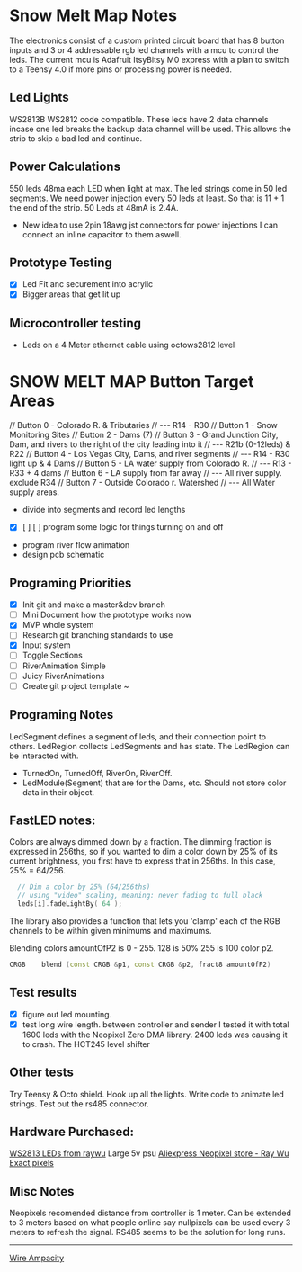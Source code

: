 # Snow Melt Map Notes
The electronics consist of a custom printed circuit board that has 8 button inputs and 3 or 4
addressable rgb led channels with a mcu to control the leds. The current mcu is Adafruit ItsyBitsy M0 express
with a plan to switch to a Teensy 4.0 if more pins or processing power is needed.

## Led Lights
WS2813B  WS2812 code compatible. These leds have 2 data channels incase one led breaks the
backup data channel will be used. This allows the strip to skip a bad led and continue.

## Power Calculations
550 leds 48ma each LED when light at max. The led strings come in 50 led segments. We need power injection every 50 leds at least.
So that is 11 + 1 the end of the strip. 50 Leds at 48mA is 2.4A.

- New idea to use 2pin 18awg jst connectors for power injections
I can connect an inline capacitor to them aswell.


## Prototype Testing
- [x] Led Fit anc securement into acrylic
- [x] Bigger areas that get lit up

## Microcontroller testing
- Leds on a 4 Meter ethernet cable using octows2812 level

# SNOW MELT MAP Button Target Areas
// Button 0 - Colorado R. & Tributaries
// --- R14 - R30 
// Button 1 - Snow Monitoring Sites
// Button 2 - Dams (7)
// Button 3 - Grand Junction City, Dam, and rivers to the right of the city leading into it
// --- R21b (0-12leds) & R22
// Button 4 - Los Vegas City, Dams, and river segments
// --- R14 - R30 light up & 4 Dams
// Button 5 - LA water supply from Colorado R.
// --- R13 - R33 + 4 dams
// Button 6 - LA supply from far away 
// --- All river supply. exclude R34
// Button 7 - Outside Colorado r. Watershed
// --- All Water supply areas.


- divide into segments and record led lengths
- [x] [ ] [ ] program some logic for things turning on and off
- program river flow animation
- design pcb schematic

## Programing Priorities
- [x] Init git and make a master&dev branch
- [ ] Mini Document how the prototype works now
- [x] MVP whole system
- [ ] Research git branching standards to use
- [x] Input system
- [ ] Toggle Sections
- [ ] RiverAnimation Simple
- [ ] Juicy RiverAnimations
- [ ] Create git project template ~
## Programing Notes
LedSegment defines a segment of leds, and their connection point to others.
LedRegion collects LedSegments and has state. The LedRegion can be interacted with.
- TurnedOn, TurnedOff, RiverOn, RiverOff.
- LedModule(Segment) that are for the Dams, etc. Should not store color data in their object.

## FastLED notes:
Colors are always dimmed down by a fraction. The dimming fraction is expressed in 256ths, so if you wanted to dim a color down by 25% of its current brightness, you first have to express that in 256ths. In this case, 25% = 64/256.
```cpp
  // Dim a color by 25% (64/256ths)
  // using "video" scaling, meaning: never fading to full black
  leds[i].fadeLightBy( 64 );
```
The library also provides a function that lets you 'clamp' each of the RGB channels to be within given minimums and maximums. 

Blending colors amountOfP2 is 0 - 255. 128 is 50% 255 is 100 color p2.
```cpp 
CRGB 	blend (const CRGB &p1, const CRGB &p2, fract8 amountOfP2)
```


## Test results
- [x] figure out led mounting.
- [x] test long wire length. between controller and sender
I tested it with total 1600 leds with the Neopixel Zero DMA library. 2400 leds was causing it to crash.
The HCT245 level shifter  

## Other tests
Try Teensy & Octo shield. Hook up all the lights.
Write code to animate led strings.
Test out the rs485 connector.

## Hardware Purchased:
[WS2813 LEDs from raywu](https://www.aliexpress.com/item/32733155461.html)
Large 5v psu
[Aliexpress Neopixel store - Ray Wu](https://www.aliexpress.com/store/701799?spm=a2g0o.detail.1000002.2.75cff4f3j9F8uI)
[Exact pixels](https://www.aliexpress.com/item/32733155461.html)

## Misc Notes
Neopixels recomended distance from controller is 1 meter. Can be extended to 3 meters based on what people online say
nullpixels can be used every 3 meters to refresh the signal.
RS485 seems to be the solution for long runs. 
************************************************************************************************************************

[Wire Ampacity](https://en.wikipedia.org/wiki/American_wire_gauge#Tables_of_AWG_wire_sizes)